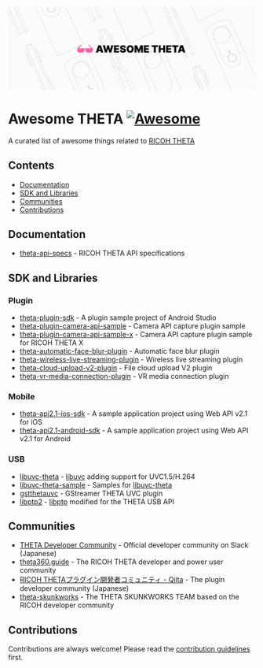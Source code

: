 <p align="center">
  <img src="./assets/logo.png" alt="Awesome THETA">
</p>

# Awesome THETA [![Awesome](https://cdn.rawgit.com/sindresorhus/awesome/d7305f38d29fed78fa85652e3a63e154dd8e8829/media/badge.svg)](https://github.com/sindresorhus/awesome)

A curated list of awesome things related to [RICOH THETA](https://theta360.com)

## Contents

- [Documentation](#documentation)
- [SDK and Libraries](#sdk-and-libraries)
- [Communities](#communities)
- [Contributions](#contributions)

## Documentation

- [theta-api-specs](https://github.com/ricohapi/theta-api-specs) - RICOH THETA API specifications

## SDK and Libraries

### Plugin

- [theta-plugin-sdk](https://github.com/ricohapi/theta-plugin-sdk) - A plugin sample project of Android Studio
- [theta-plugin-camera-api-sample](https://github.com/ricohapi/theta-plugin-camera-api-sample) - Camera API capture plugin sample
- [theta-plugin-camera-api-sample-x](https://github.com/ricohapi/theta-plugin-camera-api-sample-x) - Camera API capture plugin sample for RICOH THETA X
- [theta-automatic-face-blur-plugin](https://github.com/ricohapi/theta-automatic-face-blur-plugin) - Automatic face blur plugin
- [theta-wireless-live-streaming-plugin](https://github.com/ricohapi/theta-wireless-live-streaming-plugin) - Wireless live streaming plugin
- [theta-cloud-upload-v2-plugin](https://github.com/ricohapi/theta-cloud-upload-v2-plugin) - File cloud upload V2 plugin
- [theta-vr-media-connection-plugin](https://github.com/ricohapi/theta-vr-media-connection-plugin) - VR media connection plugin

### Mobile

- [theta-api2.1-ios-sdk](https://github.com/ricohapi/theta-api2.1-ios-sdk) - A sample application project using Web API v2.1 for iOS
- [theta-api2.1-android-sdk](https://github.com/ricohapi/theta-api2.1-android-sdk) - A sample application project using Web API v2.1 for Android

### USB

- [libuvc-theta](https://github.com/ricohapi/libuvc-theta) - [libuvc](https://github.com/libuvc/libuvc) adding support for UVC1.5/H.264
- [libuvc-theta-sample](https://github.com/ricohapi/libuvc-theta-sample) - Samples for [libuvc-theta](https://github.com/ricohapi/libuvc-theta)
- [gstthetauvc](https://github.com/nickel110/gstthetauvc) - GStreamer THETA UVC plugin
- [libptp2](https://github.com/nickel110/libptp2) - [libptp](https://libptp.sourceforge.net) modified for the THETA USB API

## Communities

- [THETA Developer Community](https://thetadeveloper.slack.com/join/shared_invite/enQtNzcxODI2MTk2ODg0LWY5YmU2ZTIxNGYwNzlmNWZjMWMyMWFlMzY3ZmQ3NGU3ZjZiZjI0Njk4MGIxMDU5NDJiMzQ4Y2FkNDEzYmFlNGU#/shared-invite/email) - Official developer community on Slack (Japanese)
- [theta360.guide](https://theta360.guide) - The RICOH THETA developer and power user community
- [RICOH THETAプラグイン開発者コミュニティ - Qiita](https://qiita.com/organizations/theta-plugin) - The plugin developer community (Japanese)
- [theta-skunkworks](https://github.com/theta-skunkworks) - The THETA SKUNKWORKS TEAM based on the RICOH developer community

## Contributions

Contributions are always welcome! Please read the [contribution guidelines](contributing.md) first.
